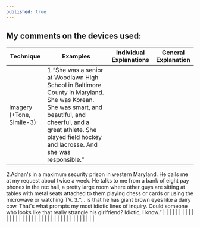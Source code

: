 ```yaml
---
published: true
---
```

## My comments on the devices used:
|**Technique**|**Examples**|**Individual Explanations**|**General Explanation**|
|---|---|---|---|
|  Imagery (+Tone, Simile-3) | 1.“She was a senior at Woodlawn High School in Baltimore County in Maryland. She was Korean. She was smart, and beautiful, and cheerful, and a great athlete. She played field hockey and lacrosse. And she was responsible.” 
2.Adnan's in a maximum security prison in western Maryland. He calls me at my request about twice a week. He talks to me from a bank of eight pay phones in the rec hall, a pretty large room where other guys are sitting at tables with metal seats attached to them playing chess or cards or using the microwave or watching TV.
3.“... is that he has giant brown eyes like a dairy cow. That's what prompts my most idiotic lines of inquiry. Could someone who looks like that really strangle his girlfriend? Idiotic, I know.”
|   |   |
|   |   |   |   |
|   |   |   |   |
|   |   |   |   |
|   |   |   |   |
|   |   |   |   |
|   |   |   |   |
|   |   |   |   |
